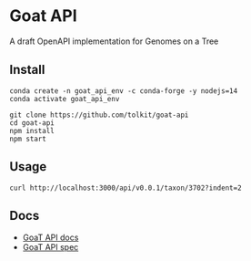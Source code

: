 # Goat API

A draft OpenAPI implementation for Genomes on a Tree

## Install

```
conda create -n goat_api_env -c conda-forge -y nodejs=14
conda activate goat_api_env
```

```
git clone https://github.com/tolkit/goat-api
cd goat-api
npm install
npm start
```

## Usage

```
curl http://localhost:3000/api/v0.0.1/taxon/3702?indent=2
```

## Docs

- [GoaT API docs](http://localhost:3000/api-docs)
- [GoaT API spec](http://localhost:3000/spec)
